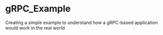# gRPC_Example
Creating a simple example to understand how a gRPC-based application would work in the real world
